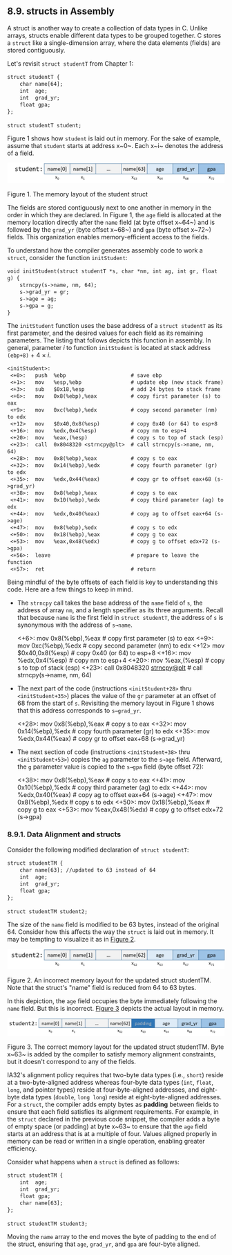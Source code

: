

 





























## 8.9. structs in Assembly 

A struct is another way
to create a collection of data types in C. Unlike arrays, structs enable
different data types to be grouped together. C stores a `struct` like a
single-dimension array, where the data elements (fields) are stored
contiguously.


Let's revisit `struct studentT` from Chapter 1:




```
struct studentT {
    char name[64];
    int  age;
    int  grad_yr;
    float gpa;
};

struct studentT student;
```


Figure 1 shows how `student` is laid out in memory.
For the sake of example, assume that `student` starts at address x~0~.
Each x~i~ denotes the address of a field.




![structArray](_images/structArray.png)


Figure 1. The memory layout of the student struct


The fields are stored contiguously next to one another in memory in the
order in which they are declared. In Figure 1, the
`age` field is allocated at the memory location directly after the
`name` field (at byte offset x~64~) and is followed by the `grad_yr`
(byte offset x~68~) and `gpa` (byte offset x~72~) fields. This
organization enables memory-efficient access to the fields.


To understand how the compiler generates assembly code to work a
`struct`, consider the function `initStudent`:




```
void initStudent(struct studentT *s, char *nm, int ag, int gr, float g) {
    strncpy(s->name, nm, 64);
    s->grad_yr = gr;
    s->age = ag;
    s->gpa = g;
}
```


The `initStudent` function uses the base address of a `struct studentT`
as its first parameter, and the desired values for each field as its
remaining parameters. The listing that follows depicts this function in
assembly. In general, parameter *i* to function `initStudent` is located
at stack address `(ebp+8)` + 4 × *i*.




    <initStudent>:
     <+0>:   push  %ebp                     # save ebp
     <+1>:   mov   %esp,%ebp                # update ebp (new stack frame)
     <+3>:   sub   $0x18,%esp               # add 24 bytes to stack frame
     <+6>:   mov   0x8(%ebp),%eax           # copy first parameter (s) to eax
     <+9>:   mov   0xc(%ebp),%edx           # copy second parameter (nm) to edx
     <+12>   mov   $0x40,0x8(%esp)          # copy 0x40 (or 64) to esp+8
     <+16>:  mov   %edx,0x4(%esp)           # copy nm to esp+4
     <+20>:  mov   %eax,(%esp)              # copy s to top of stack (esp)
     <+23>:  call  0x8048320 <strncpy@plt>  # call strncpy(s->name, nm, 64)
     <+28>:  mov   0x8(%ebp),%eax           # copy s to eax
     <+32>:  mov   0x14(%ebp),%edx          # copy fourth parameter (gr) to edx
     <+35>:  mov   %edx,0x44(%eax)          # copy gr to offset eax+68 (s->grad_yr)
     <+38>:  mov   0x8(%ebp),%eax           # copy s to eax
     <+41>:  mov   0x10(%ebp),%edx          # copy third parameter (ag) to edx
     <+44>:  mov   %edx,0x40(%eax)          # copy ag to offset eax+64 (s->age)
     <+47>:  mov   0x8(%ebp),%edx           # copy s to edx
     <+50>:  mov   0x18(%ebp),%eax          # copy g to eax
     <+53>:  mov   %eax,0x48(%edx)          # copy g to offset edx+72 (s->gpa)
     <+56>:  leave                          # prepare to leave the function
     <+57>:  ret                            # return


Being mindful of the byte offsets of each field is key to understanding
this code. Here are a few things to keep in mind.



-   The `strncpy` call takes the base address of the `name` field of
    `s`, the address of array `nm`, and a length specifier as its three
    arguments. Recall that because `name` is the first field in
    `struct studentT`, the address of `s` is synonymous with the address
    of `s→name`.




     <+6>:   mov   0x8(%ebp),%eax           # copy first parameter (s) to eax
     <+9>:   mov   0xc(%ebp),%edx           # copy second parameter (nm) to edx
     <+12>   mov   $0x40,0x8(%esp)          # copy 0x40 (or 64) to esp+8
     <+16>:  mov   %edx,0x4(%esp)           # copy nm to esp+4
     <+20>:  mov   %eax,(%esp)              # copy s to top of stack (esp)
     <+23>:  call  0x8048320 <strncpy@plt>  # call strncpy(s->name, nm, 64)



-   The next part of the code (instructions `<initStudent+28>` thru
    `<initStudent+35>`) places the value of the `gr` parameter at an
    offset of 68 from the start of `s`. Revisiting the memory layout in
    Figure 1 shows that this address corresponds to
    `s→grad_yr`.




     <+28>:  mov   0x8(%ebp),%eax           # copy s to eax
     <+32>:  mov   0x14(%ebp),%edx          # copy fourth parameter (gr) to edx
     <+35>:  mov   %edx,0x44(%eax)          # copy gr to offset eax+68 (s->grad_yr)



-   The next section of code (instructions `<initStudent+38>` thru
    `<initStudent+53>`) copies the `ag` parameter to the `s→age` field.
    Afterward, the `g` parameter value is copied to the `s→gpa` field
    (byte offset 72):




     <+38>:  mov   0x8(%ebp),%eax           # copy s to eax
     <+41>:  mov   0x10(%ebp),%edx          # copy third parameter (ag) to edx
     <+44>:  mov   %edx,0x40(%eax)          # copy ag to offset eax+64 (s->age)
     <+47>:  mov   0x8(%ebp),%edx           # copy s to edx
     <+50>:  mov   0x18(%ebp),%eax          # copy g to eax
     <+53>:  mov   %eax,0x48(%edx)          # copy g to offset edx+72 (s->gpa)



### 8.9.1. Data Alignment and structs 

Consider the following modified declaration of `struct studentT`:




```
struct studentTM {
    char name[63]; //updated to 63 instead of 64
    int  age;
    int  grad_yr;
    float gpa;
};

struct studentTM student2;
```


The size of the `name` field is modified to be 63 bytes, instead of the
original 64. Consider how this affects the way the `struct` is laid out
in memory. It may be tempting to visualize it as in [Figure
2](#wrongLayout32).




![struct2wrong](_images/struct2wrong.png)


Figure 2. An incorrect memory layout for the updated struct studentTM.
Note that the struct's \"name\" field is reduced from 64 to 63 bytes.


In this depiction, the `age` field occupies the byte immediately
following the `name` field. But this is incorrect. [Figure
3](#correctLayout32) depicts the actual layout in memory.




![struct2right](_images/struct2right.png)


Figure 3. The correct memory layout for the updated struct studentTM.
Byte x~63~ is added by the compiler to satisfy memory alignment
constraints, but it doesn't correspond to any of the fields.


IA32's alignment policy requires that two-byte data types (i.e.,
`short`) reside at a two-byte-aligned address whereas four-byte data
types (`int`, `float`, `long`, and pointer types) reside at
four-byte-aligned addresses, and eight-byte data types (`double`,
`long long`) reside at eight-byte-aligned addresses. For a `struct`, the
compiler adds empty bytes as **padding** between fields to ensure that
each field satisfies its alignment requirements. For example, in the
`struct` declared in the previous code snippet, the compiler adds a byte
of empty space (or padding) at byte x~63~ to ensure that the `age` field
starts at an address that is at a multiple of four. Values aligned
properly in memory can be read or written in a single operation,
enabling greater efficiency.


Consider what happens when a `struct` is defined as follows:




```
struct studentTM {
    int  age;
    int  grad_yr;
    float gpa;
    char name[63];
};

struct studentTM student3;
```


Moving the `name` array to the end moves the byte of padding to the end
of the struct, ensuring that `age`, `grad_yr`, and `gpa` are four-byte
aligned.






